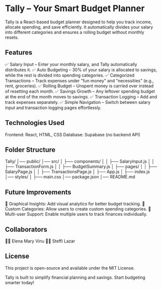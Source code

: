 # Tally – Your Smart Budget Planner
Tally is a React-based budget planner designed to help you track income, allocate spending, and save efficiently. It automatically divides your salary into different categories and ensures a rolling budget without monthly resets.

## Features
✅ Salary Input – Enter your monthly salary, and Tally automatically distributes it.
✅ Auto Budgeting – 30% of your salary is allocated to savings, while the rest is divided into spending categories.
✅ Categorized Transactions – Track expenses under "fun money" and "necessities" (e.g., rent, groceries).
✅ Rolling Budget – Unspent money is carried over instead of resetting each month.
✅ Savings Growth – Any leftover spending budget at the end of the month moves to savings.
✅ Transaction Logging – Add and track expenses separately.
✅ Simple Navigation – Switch between salary input and transaction logging pages effortlessly.

## Technologies Used
Frontend: React, HTML, CSS
Database: Supabase (no backend API)
## Folder Structure

Tally/
│── public/
│── src/
│   ├── components/
│   │   ├── SalaryInput.js
│   │   ├── TransactionForm.js
│   │   ├── BudgetSummary.js
│   ├── pages/
│   │   ├── SalaryPage.js
│   │   ├── TransactionsPage.js
│   ├── App.js
│   ├── index.js
│── styles/
│   ├── main.css
│── package.json
│── README.md

## Future Improvements
🔹 Graphical Insights: Add visual analytics for better budget tracking.
🔹 Custom Categories: Allow users to create custom spending categories.
🔹 Multi-user Support: Enable multiple users to track finances individually.

## Collaborators
👩‍💻 Elena Mary Vinu
👩‍💻 Steffi Lazar

## License
This project is open-source and available under the MIT License.

Tally is built to simplify financial planning and savings. Start budgeting smarter today!







